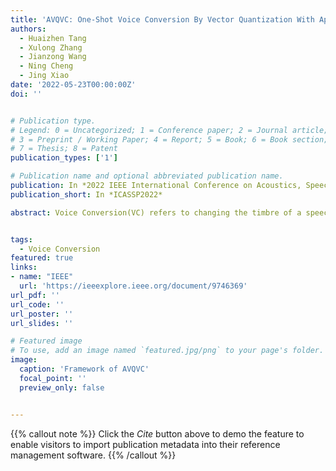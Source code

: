 ```yaml
---
title: 'AVQVC: One-Shot Voice Conversion By Vector Quantization With Applying Contrastive Learning'
authors:
  - Huaizhen Tang
  - Xulong Zhang
  - Jianzong Wang
  - Ning Cheng
  - Jing Xiao
date: '2022-05-23T00:00:00Z'
doi: ''


# Publication type.
# Legend: 0 = Uncategorized; 1 = Conference paper; 2 = Journal article;
# 3 = Preprint / Working Paper; 4 = Report; 5 = Book; 6 = Book section;
# 7 = Thesis; 8 = Patent
publication_types: ['1']

# Publication name and optional abbreviated publication name.
publication: In *2022 IEEE International Conference on Acoustics, Speech and Signal Processing*
publication_short: In *ICASSP2022*

abstract: Voice Conversion(VC) refers to changing the timbre of a speech while retaining the discourse content. Recently, many works have focused on disentangle-based learning techniques to separate the timbre and the linguistic content information from a speech signal. Once successful, voice conversion will be feasible and straightforward. This paper proposed a novel one-shot voice conversion framework based on vector quantization voice conversion (VQVC) and AutoVC, called AVQVC. A new training method is applied to VQVC to separate content and timbre information from speech more effectively. The result shows that this approach has better performance than VQVC in separating content and timbre to improve the sound quality of generated speech.


tags:
  - Voice Conversion
featured: true
links:
- name: "IEEE"
  url: 'https://ieeexplore.ieee.org/document/9746369'
url_pdf: ''
url_code: ''
url_poster: ''
url_slides: ''

# Featured image
# To use, add an image named `featured.jpg/png` to your page's folder.
image:
  caption: 'Framework of AVQVC'
  focal_point: ''
  preview_only: false


---
```


{{% callout note %}}
Click the _Cite_ button above to demo the feature to enable visitors to import publication metadata into their reference management software.
{{% /callout %}}

